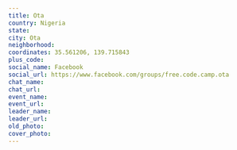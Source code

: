 ```yaml
---
title: Ota
country: Nigeria
state: 
city: Ota
neighborhood: 
coordinates: 35.561206, 139.715843
plus_code:
social_name: Facebook
social_url: https://www.facebook.com/groups/free.code.camp.ota
chat_name:
chat_url:
event_name:
event_url:
leader_name:
leader_url:
old_photo: 
cover_photo:
---
```

